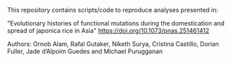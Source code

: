 This repository contains scripts/code to reproduce analyses presented in:

"Evolutionary histories of functional mutations during the domestication and spread of japonica rice in Asia"
https://doi.org/10.1073/pnas.251461412

Authors: Ornob Alam, Rafal Gutaker, Niketh Surya, Cristina Castillo, Dorian Fuller, Jade d’Alpoim Guedes and Michael Purugganan
